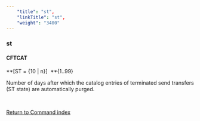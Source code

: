 ```yaml
---
    "title": "st",
    "linkTitle": "st",
    "weight": "3400"
---
```

<span id="st"></span>

### st

#### CFTCAT

**[ST = {<span class="underline">10</span> &#124; n}]  **{1..99}

Number of days after which the catalog entries of terminated send transfers
(ST state) are automatically purged.

 

[Return to Command index](../../)
